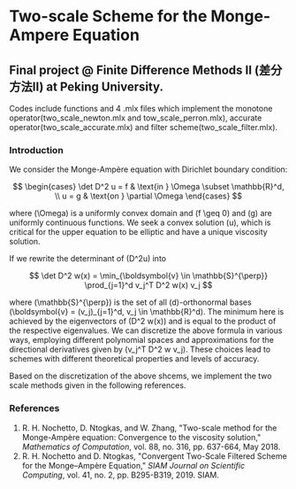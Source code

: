 # Two-scale Scheme for the  Monge-Ampere Equation 
## Final project @ Finite Difference Methods II (差分方法II) at Peking University.

Codes include functions and 4 .mlx files which implement the monotone operator(two\_scale\_newton.mlx and tow\_scale\_perron.mlx), accurate operator(two\_scale\_accurate.mlx) and filter scheme(two\_scale\_filter.mlx).

### Introduction
We consider the Monge-Ampère equation with Dirichlet boundary condition:

$$
\begin{cases}
\det D^2 u = f & \text{in } \Omega \subset \mathbb{R}^d, \\
u = g & \text{on } \partial \Omega
\end{cases}
$$

where \(\Omega\) is a uniformly convex domain and \(f \geq 0\) and \(g\) are uniformly continuous functions. We seek a convex solution \(u\), which is critical for the upper equation to be elliptic and have a unique viscosity solution.

If we rewrite the determinant of \(D^2u\) into

$$
\det D^2 w(x) = \min_{\boldsymbol{v} \in \mathbb{S}^{\perp}} \prod_{j=1}^d v_j^T D^2 w(x) v_j
$$

where \(\mathbb{S}^{\perp}\) is the set of all \(d\)-orthonormal bases \(\boldsymbol{v} = (v_j)_{j=1}^d, v_j \in \mathbb{R}^d\). The minimum here is achieved by the eigenvectors of \(D^2 w(x)\) and is equal to the product of the respective eigenvalues. We can discretize the above formula in various ways, employing different polynomial spaces and approximations for the directional derivatives given by \(v_j^T D^2 w v_j\). These choices lead to schemes with different theoretical properties and levels of accuracy.

Based on the discretization of the above shcems, we implement the two scale methods given in the following references.

### References

1. R. H. Nochetto, D. Ntogkas, and W. Zhang, "Two-scale method for the Monge-Ampère equation: Convergence to the viscosity solution," *Mathematics of Computation*, vol. 88, no. 316, pp. 637-664, May 2018. 
2. R. H. Nochetto and D. Ntogkas, "Convergent Two-Scale Filtered Scheme for the Monge–Ampère Equation," *SIAM Journal on Scientific Computing*, vol. 41, no. 2, pp. B295-B319, 2019. SIAM.






